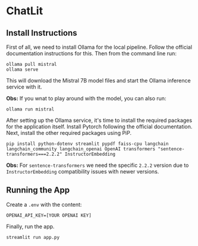 # ChatLit

## Install Instructions

First of all, we need to install Ollama for the local pipeline. Follow the official documentation instructions for this. Then from the command line run:

```shell
ollama pull mistral
ollama serve
```
This will download the Mistral 7B model files and start the Ollama inference service with it.

**Obs:** If you wnat to play around with the model, you can also run:
```shell
ollama run mistral
```

After setting up the Ollama service, it's time to install the required packages for the application itself.
Install Pytorch following the official documentation. Next, install the other required packages using PiP.

```shell
pip install python-dotenv streamlit pypdf faiss-cpu langchain langchain_community langchain_openai OpenAI transformers "sentence-transformers===2.2.2" InstructorEmbedding
```
**Obs:** For `sentence-transformers` we need the specific `2.2.2` version due to `InstructorEmbedding` compatibility issues with newer versions.

## Running the App

Create a `.env` with the content:
```env
OPENAI_API_KEY=[YOUR OPENAI KEY]
```

Finally, run the app.
```shell
streamlit run app.py
```